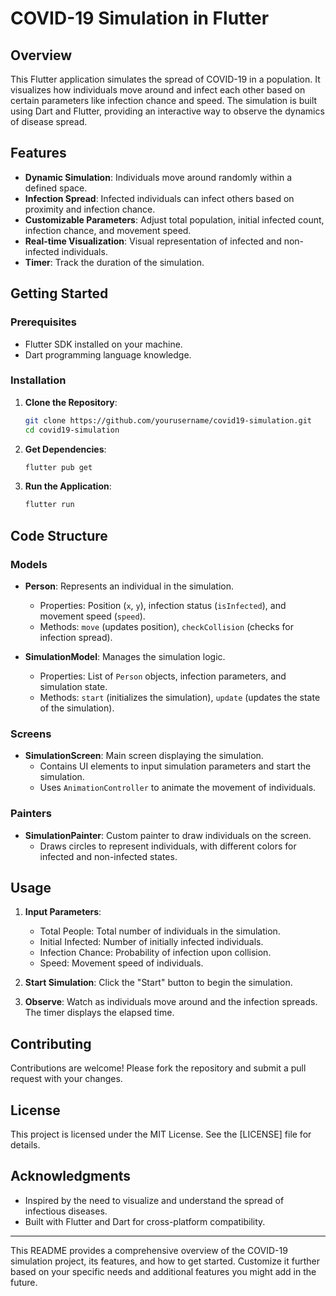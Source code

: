 # COVID-19 Simulation in Flutter

## Overview

This Flutter application simulates the spread of COVID-19 in a population. It visualizes how individuals move around and infect each other based on certain parameters like infection chance and speed. The simulation is built using Dart and Flutter, providing an interactive way to observe the dynamics of disease spread.

## Features

- **Dynamic Simulation**: Individuals move around randomly within a defined space.
- **Infection Spread**: Infected individuals can infect others based on proximity and infection chance.
- **Customizable Parameters**: Adjust total population, initial infected count, infection chance, and movement speed.
- **Real-time Visualization**: Visual representation of infected and non-infected individuals.
- **Timer**: Track the duration of the simulation.

## Getting Started

### Prerequisites

- Flutter SDK installed on your machine.
- Dart programming language knowledge.

### Installation

1. **Clone the Repository**:
   ```bash
   git clone https://github.com/yourusername/covid19-simulation.git
   cd covid19-simulation
   ```

2. **Get Dependencies**:
   ```bash
   flutter pub get
   ```

3. **Run the Application**:
   ```bash
   flutter run
   ```

## Code Structure

### Models

- **Person**: Represents an individual in the simulation.
    - Properties: Position (`x`, `y`), infection status (`isInfected`), and movement speed (`speed`).
    - Methods: `move` (updates position), `checkCollision` (checks for infection spread).

- **SimulationModel**: Manages the simulation logic.
    - Properties: List of `Person` objects, infection parameters, and simulation state.
    - Methods: `start` (initializes the simulation), `update` (updates the state of the simulation).

### Screens

- **SimulationScreen**: Main screen displaying the simulation.
    - Contains UI elements to input simulation parameters and start the simulation.
    - Uses `AnimationController` to animate the movement of individuals.

### Painters

- **SimulationPainter**: Custom painter to draw individuals on the screen.
    - Draws circles to represent individuals, with different colors for infected and non-infected states.

## Usage

1. **Input Parameters**:
    - Total People: Total number of individuals in the simulation.
    - Initial Infected: Number of initially infected individuals.
    - Infection Chance: Probability of infection upon collision.
    - Speed: Movement speed of individuals.

2. **Start Simulation**: Click the "Start" button to begin the simulation.

3. **Observe**: Watch as individuals move around and the infection spreads. The timer displays the elapsed time.

## Contributing

Contributions are welcome! Please fork the repository and submit a pull request with your changes.

## License

This project is licensed under the MIT License. See the [LICENSE] file for details.

## Acknowledgments

- Inspired by the need to visualize and understand the spread of infectious diseases.
- Built with Flutter and Dart for cross-platform compatibility.

---

This README provides a comprehensive overview of the COVID-19 simulation project, its features, and how to get started. Customize it further based on your specific needs and additional features you might add in the future.